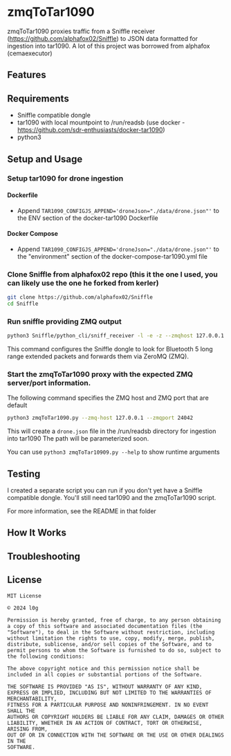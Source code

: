 # zmqToTar1090

zmqToTar1090 proxies traffic from a Sniffle receiver (https://github.com/alphafox02/Sniffle) to JSON data formatted for ingestion into tar1090. A lot of this project was borrowed from alphafox (cemaexecutor)

## Features

## Requirements
- Sniffle compatible dongle
- tar1090 with local mountpoint to /run/readsb (use docker - https://github.com/sdr-enthusiasts/docker-tar1090)
- python3

## Setup and Usage

### Setup tar1090 for drone ingestion

#### Dockerfile

- Append `TAR1090_CONFIGJS_APPEND='droneJson="./data/drone.json"'` to the ENV section of the docker-tar1090 Dockerfile

#### Docker Compose

- Append `TAR1090_CONFIGJS_APPEND='droneJson="./data/drone.json"'` to the "environment" section of the docker-compose-tar1090.yml file

### Clone Sniffle from alphafox02 repo (this it the one I used, you can likely use the one he forked from kerler)

```sh
git clone https://github.com/alphafox02/Sniffle
cd Sniffle
```

### Run sniffle providing ZMQ output
```sh
python3 Sniffle/python_cli/sniff_receiver -l -e -z --zmqhost 127.0.0.1 --zmqport 2402
```

This command configures the Sniffle dongle to look for Bluetooth 5 long range extended packets and forwards them via ZeroMQ (ZMQ).

### Start the zmqToTar1090 proxy with the expected ZMQ server/port information.

The following command specifies the ZMQ host and ZMQ port that are default

```sh
python3 zmqToTar1090.py --zmq-host 127.0.0.1 --zmqport 24042
```

This will create a `drone.json` file in the /run/readsb directory for ingestion into tar1090 The path will be parameterized soon.

You can use ```python3 zmqToTar10909.py --help``` to show runtime arguments

## Testing

I created a separate script you can run if you don't yet have a Sniffle compatible dongle. You'll still need tar1090 and the zmqToTar1090 script.

For more information, see the README in that folder

## How It Works

## Troubleshooting

## License

```
MIT License

© 2024 l0g

Permission is hereby granted, free of charge, to any person obtaining a copy of this software and associated documentation files (the "Software"), to deal in the Software without restriction, including without limitation the rights to use, copy, modify, merge, publish, distribute, sublicense, and/or sell copies of the Software, and to permit persons to whom the Software is furnished to do so, subject to the following conditions:

The above copyright notice and this permission notice shall be included in all copies or substantial portions of the Software.

THE SOFTWARE IS PROVIDED "AS IS", WITHOUT WARRANTY OF ANY KIND, EXPRESS OR IMPLIED, INCLUDING BUT NOT LIMITED TO THE WARRANTIES OF MERCHANTABILITY,
FITNESS FOR A PARTICULAR PURPOSE AND NONINFRINGEMENT. IN NO EVENT SHALL THE
AUTHORS OR COPYRIGHT HOLDERS BE LIABLE FOR ANY CLAIM, DAMAGES OR OTHER
LIABILITY, WHETHER IN AN ACTION OF CONTRACT, TORT OR OTHERWISE, ARISING FROM,
OUT OF OR IN CONNECTION WITH THE SOFTWARE OR THE USE OR OTHER DEALINGS IN THE
SOFTWARE.
```
